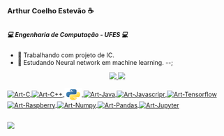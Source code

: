 ### Arthur Coelho Estevão ☕
##
##### 💻 Engenharia de Computação - UFES 💻
- 🔬 Trabalhando com projeto de IC.
- 🌱 Estudando Neural network em machine learning.
--;

<div align="center">
  <a href="https://github.com/arthurcoelho442">
  <img height="267em" src="https://github-readme-stats.vercel.app/api?username=arthurcoelho442&show_icons=true&theme=codeSTACKr&include_all_commits=true&count_private=true"/>
  <img height="267em" src="https://github-readme-stats.vercel.app/api/top-langs/?username=arthurcoelho442&langs_count=7&theme=darcula"/>
</div>
  
<div style="display: inline_block"><br>
  <img align="center" alt="Art-C" height="30" width="40" src="https://cdn.jsdelivr.net/gh/devicons/devicon/icons/c/c-original.svg" />
  <img align="center" alt="Art-C++" height="30" width="40"  src="https://cdn.jsdelivr.net/gh/devicons/devicon/icons/cplusplus/cplusplus-original.svg" />
  <img align="center" alt="Art-Python" height="30" width="40" src="https://raw.githubusercontent.com/devicons/devicon/master/icons/python/python-original.svg">
  <img align="center" alt="Art-Java" height="30" width="40" src="https://cdn.jsdelivr.net/gh/devicons/devicon/icons/java/java-original.svg" />
  <img align="center" alt="Art-Javascripr" height="30" width="40" src="https://cdn.jsdelivr.net/gh/devicons/devicon/icons/javascript/javascript-plain.svg" />
  <img align="center" alt="Art-Tensorflow" height="30" width="40" src="https://cdn.jsdelivr.net/gh/devicons/devicon/icons/tensorflow/tensorflow-original.svg" />
  <img align="center" alt="Art-Raspberry" height="30" width="40" src="https://cdn.jsdelivr.net/gh/devicons/devicon/icons/raspberrypi/raspberrypi-original.svg" />
  <img align="center" alt="Art-Numpy" height="30" width="40" src="https://cdn.jsdelivr.net/gh/devicons/devicon/icons/numpy/numpy-original.svg" />
  <img align="center" alt="Art-Pandas" height="30" width="40" src="https://cdn.jsdelivr.net/gh/devicons/devicon/icons/pandas/pandas-original-wordmark.svg" />
  <img align="center" alt="Art-Jupyter" height="30" width="40" src="https://cdn.jsdelivr.net/gh/devicons/devicon/icons/jupyter/jupyter-original-wordmark.svg" />
</div>
  
  ##
 
<div>
  <a href = "mailto:arthurcoelho442@gmail.com"><img src="https://img.shields.io/badge/Gmail-D14836?style=for-the-badge&logo=gmail&logoColor=white"></a>
</div>
